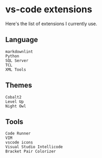 # vs-code extensions

Here's the list of extensions I currently use.

## Language

```text
markdownlint
Python
SQL Server
TCL
XML Tools
 ```

## Themes

```text
Cobalt2
Level Up
Night Owl
```

## Tools

```text
Code Runner
VIM
vscode icons
Visual Studio Intellicode
Bracket Pair Colorizer
```